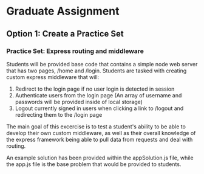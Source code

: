 # Graduate Assignment
## Option 1: Create a Practice Set
 
### Practice Set: Express routing and middleware
Students will be provided base code that contains a simple node web server that has two pages, /home and /login. Students are tasked with creating custom express middleware that will:
1. Redirect to the login page if no user login is detected in session
2. Authenticate users from the login page (An array of username and passwords will be provided inside of local storage)
3. Logout currently signed in users when clicking a link to /logout and redirecting them to the /login page

The main goal of this excercise is to test a student's ability to be able to develop their own custom middleware, as well as their overall knowledge of the express framework being able to pull data from requests and deal with routing.

An example solution has been provided within the appSolution.js file, while the app.js file is the base problem that would be provided to students.